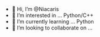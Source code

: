 - 👋 Hi, I’m @Niacaris
- 👀 I’m interested in ... Python/C++
- 🌱 I’m currently learning ... Python 
- 💞️ I’m looking to collaborate on ...


<!---
Niacaris/Niacaris is a ✨ special ✨ repository because its `README.md` (this file) appears on your GitHub profile.
You can click the Preview link to take a look at your changes.
--->
